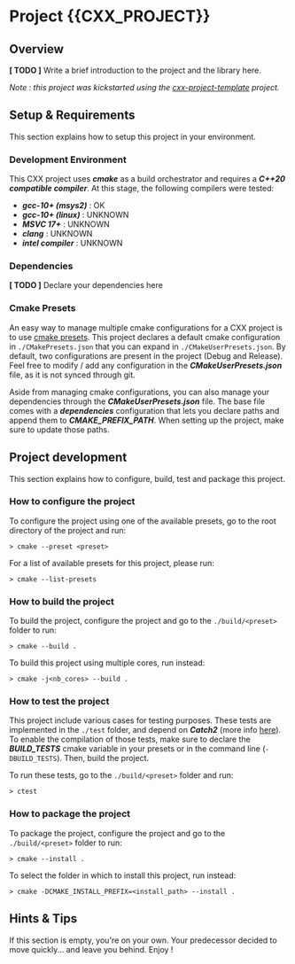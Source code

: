 # Project {{CXX_PROJECT}}

## Overview

**[ TODO ]** Write a brief introduction to the project and the library here.

*Note : this project was kickstarted using the [cxx-project-template](https://github.com/creizyz/cxx-project-template) project.*

## Setup & Requirements

This section explains how to setup this project in your environment.

### Development Environment

This CXX project uses ***cmake*** as a build orchestrator and requires a ***C++20 compatible compiler***. At this stage, the following compilers were tested:
- ***gcc-10+ (msys2)*** : OK
- ***gcc-10+ (linux)*** : UNKNOWN
- ***MSVC 17+*** : UNKNOWN
- ***clang*** : UNKNOWN
- ***intel compiler*** : UNKNOWN

### Dependencies

**[ TODO ]** Declare your dependencies here

### Cmake Presets

An easy way to manage multiple cmake configurations for a CXX project is to use [cmake presets](https://cmake.org/cmake/help/latest/manual/cmake-presets.7.html). This project declares a default cmake configuration in ```./CMakePresets.json``` that you can expand in ```./CMakeUserPresets.json```. By default, two configurations are present in the project (Debug and Release). Feel free to modify / add any configuration in the ***CMakeUserPresets.json*** file, as it is not synced through git.

Aside from managing cmake configurations, you can also manage your dependencies through the ***CMakeUserPresets.json*** file. The base file comes with a ***dependencies*** configuration that lets you declare paths and append them to ***CMAKE_PREFIX_PATH***. When setting up the project, make sure to update those paths.

## Project development

This section explains how to configure, build, test and package this project.

### How to configure the project

To configure the project using one of the available presets, go to the root directory of the project and run:

```> cmake --preset <preset>```

For a list of available presets for this project, please run:

```> cmake --list-presets```

### How to build the project

To build the project, configure the project and go to the ```./build/<preset>``` folder to run:

```> cmake --build .```

To build this project using multiple cores, run instead:

```> cmake -j<nb_cores> --build .```

### How to test the project

This project include various cases for testing purposes. These tests are implemented in the ```./test``` folder, and depend on ***Catch2*** (more info [here](https://github.com/catchorg/Catch2)). To enable the compilation of those tests, make sure to declare the ***BUILD_TESTS*** cmake variable in your presets or in the command line (```-DBUILD_TESTS```). Then, build the project.

To run these tests, go to the  ```./build/<preset>``` folder and run:

```> ctest```

### How to package the project

To package the project, configure the project and go to the ```./build/<preset>``` folder to run:

```> cmake --install .```

To select the folder in which to install this project, run instead:

```> cmake -DCMAKE_INSTALL_PREFIX=<install_path> --install .```

## Hints & Tips

If this section is empty, you're on your own. Your predecessor decided to move quickly... and leave you behind. Enjoy !

